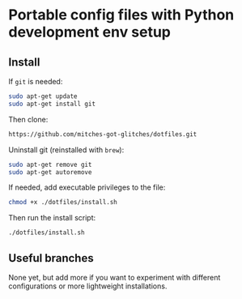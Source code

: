 # Portable config files with Python development env setup

## Install

If `git` is needed:

```bash
sudo apt-get update
sudo apt-get install git
```

Then clone:

```bash
https://github.com/mitches-got-glitches/dotfiles.git
```

Uninstall git (reinstalled with `brew`):

```bash
sudo apt-get remove git
sudo apt-get autoremove
```

If needed, add executable privileges to the file:

```bash
chmod +x ./dotfiles/install.sh
```

Then run the install script:

```bash
./dotfiles/install.sh
```

## Useful branches

None yet, but add more if you want to experiment with different configurations or more lightweight
installations.
